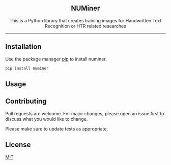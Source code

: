 <h2 align="center">
  NUMiner
</h2>

<p align="center">This is a Python library that creates training images for Handwritten Text Recognition or HTR related researches</p>

---

## Installation

Use the package manager [pip](https://pip.pypa.io/en/stable/) to install numiner.

```bash
pip install numiner
```

## Usage

## Contributing

Pull requests are welcome. For major changes, please open an issue first to discuss what you would like to change.

Please make sure to update tests as appropriate.

## License

[MIT](https://choosealicense.com/licenses/mit/)

